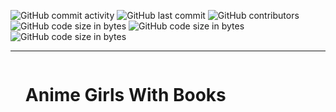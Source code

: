 ![GitHub commit activity](https://img.shields.io/github/commit-activity/m/zsoltgombocz/anime-girls-with-books?color=pink&style=for-the-badge)
![GitHub last commit](https://img.shields.io/github/last-commit/zsoltgombocz/anime-girls-with-books?style=for-the-badge)
![GitHub contributors](https://img.shields.io/github/contributors/zsoltgombocz/anime-girls-with-books?style=for-the-badge) 
![GitHub code size in bytes](https://img.shields.io/github/languages/code-size/zsoltgombocz/anime-girls-with-books?color=yellow&style=for-the-badge)
![GitHub code size in bytes](https://img.shields.io/github/package-json/dependency-version/zsoltgombocz/anime-girls-with-books/dev/vite/main?color=purple&style=for-the-badge)
![GitHub code size in bytes](https://img.shields.io/github/package-json/dependency-version/zsoltgombocz/anime-girls-with-books/react/main?color=blue&style=for-the-badge)

***
<div id="user-content-toc">
  <ul>
    <summary><h1 style="display: inline-block;">Anime Girls With Books</h1></summary>
  </ul>
</div> 

<br />
<br />
